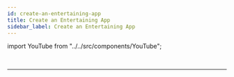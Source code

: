 ```yaml
---
id: create-an-entertaining-app
title: Create an Entertaining App
sidebar_label: Create an Entertaining App
---
```


import YouTube from "../../src/components/YouTube";

<YouTube videoId="GbppO-OrX1M" />
<br />
<YouTube videoId="pqPobWBLhy0" />

---
